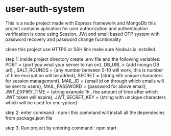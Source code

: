 # user-auth-system
This is a node project made with Express framework and MongoDb
this project contains aplication for user authorization and authentication 
verification is done using Session, JWt and email based OTP system with password recovery and password change fucntionality 

clone this project use HTTPS or SSH link
make sure NodeJs is installed.

step 1:
  inside project directory
  create .env file and the following variables:
  PORT = {port you wnat your server to run on},
  DB_URL = {add mongo DB url} ,
  SALT_ROUNDS = {any number between 5-10 will work, this is number of time encryption will be added}, 
  SECRET = {string eith unique characters for session management},
  MAIL_ID = {email id on through which emails will be sent to users}, 
  MAIL_PASSWORD = {password for above email},
  JWT_EXPIRY_TIME = {string example 1h , the amount of time after which JWT token will expire},
  JWT_SECRET_KEY = {string with uncique characters which will be used for encryption}

step 2: 
  enter command : 
                npm i
  this command will install all the dependecies from package.json file

step 3: 
  Run project by entering command : 
                                  npm start
                                  
  
